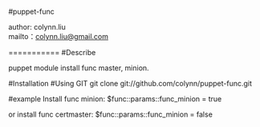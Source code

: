 #puppet-func

author: colynn.liu  
mailto：colynn.liu@gmail.com

===========
#Describe

puppet module  install func master, minion.

#Installation
#Using GIT
git clone git://github.com/colynn/puppet-func.git

#example
Install func minion:
    $func::params::func_minion = true
    
or install  func certmaster:
    $func::params::func_minion = false
